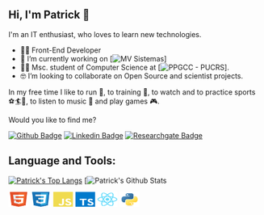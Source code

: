 ## Hi, I'm Patrick 👋

I'm an IT enthusiast, who loves to learn new technologies. 

- :man_technologist: Front-End Developer
- :office: I’m currently working on [![MV Sistemas](https://www.mv.com.br/)]
- :man_student: Msc. student of Computer Science at [![PPGCC - PUCRS](https://github.com/ppgcc)].
- :nerd_face: I’m looking to collaborate on Open Source and scientist projects. 

In my free time I like to run :running:, to training :muscle:, to watch and to practice sports :soccer::surfer::football:, to listen to music :musical_note: and play games :video_game:.

Would you like to find me?

[![Github Badge](https://img.shields.io/badge/GitHub-100000?style=for-the-badge&logo=github&logoColor=white)](https://github.com/trickvg)
[![Linkedin Badge](https://img.shields.io/badge/LinkedIn-0077B5?style=for-the-badge&logo=linkedin&logoColor=white)](https://www.linkedin.com/in/patrick-vicente-garcia-a1846abb/)
[![Researchgate Badge](https://img.shields.io/badge/Research_Gate-00CCBB.svg?&style=for-the-badge&logo=ResearchGate&logoColor=white)](https://www.researchgate.net/profile/Patrick-Garcia-7/)


## Language and Tools:
  [![Patrick's Top Langs](https://github-readme-stats.vercel.app/api/top-langs/?username=trickvg&layout=compact&theme=onedark)](https://github.com/anuraghazra/github-readme-stats)
  [![Patrick's Github Stats](https://github-readme-stats.vercel.app/api?username=trickvg&theme=onedark)


<div>
    <img align="center" alt="Patrick-HTML" height="30" width="40" src="https://raw.githubusercontent.com/devicons/devicon/master/icons/html5/html5-original.svg">
    <img align="center" alt="Patrick-CSS" height="30" width="40" src="https://raw.githubusercontent.com/devicons/devicon/master/icons/css3/css3-original.svg">
    <img align="center" alt="Patrick-Js" height="30" width="40" src="https://raw.githubusercontent.com/devicons/devicon/master/icons/javascript/javascript-plain.svg">
    <img align="center" alt="Patrick-Ts" height="30" width="40" src="https://raw.githubusercontent.com/devicons/devicon/master/icons/typescript/typescript-plain.svg">
    <img align="center" alt="Patrick-React" height="30" width="40" src="https://raw.githubusercontent.com/devicons/devicon/master/icons/react/react-original.svg">
    <img align="center" alt="Patrick-Python" height="30" width="40" src="https://raw.githubusercontent.com/devicons/devicon/master/icons/python/python-original.svg">
</div>
<!--
**trickvg/trickvg** is a ✨ _special_ ✨ repository because its `README.md` (this file) appears on your GitHub profile.
